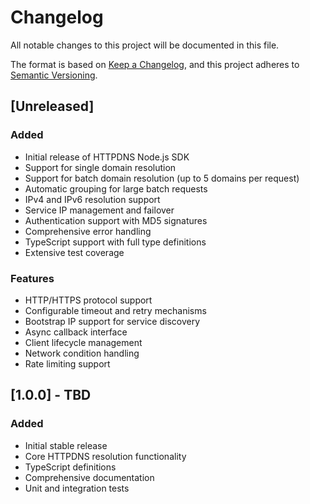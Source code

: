 # Changelog

All notable changes to this project will be documented in this file.

The format is based on [Keep a Changelog](https://keepachangelog.com/en/1.0.0/),
and this project adheres to [Semantic Versioning](https://semver.org/spec/v2.0.0.html).

## [Unreleased]

### Added
- Initial release of HTTPDNS Node.js SDK
- Support for single domain resolution
- Support for batch domain resolution (up to 5 domains per request)
- Automatic grouping for large batch requests
- IPv4 and IPv6 resolution support
- Service IP management and failover
- Authentication support with MD5 signatures
- Comprehensive error handling
- TypeScript support with full type definitions
- Extensive test coverage

### Features
- HTTP/HTTPS protocol support
- Configurable timeout and retry mechanisms
- Bootstrap IP support for service discovery
- Async callback interface
- Client lifecycle management
- Network condition handling
- Rate limiting support

## [1.0.0] - TBD

### Added
- Initial stable release
- Core HTTPDNS resolution functionality
- TypeScript definitions
- Comprehensive documentation
- Unit and integration tests
